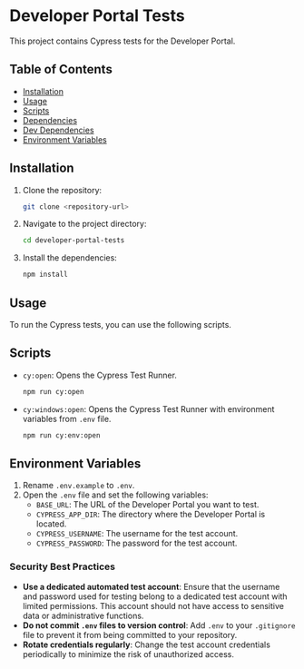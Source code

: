 # Developer Portal Tests

This project contains Cypress tests for the Developer Portal.

## Table of Contents

- [Installation](#installation)
- [Usage](#usage)
- [Scripts](#scripts)
- [Dependencies](#dependencies)
- [Dev Dependencies](#dev-dependencies)
- [Environment Variables](#environment-variables)

## Installation

1. Clone the repository:
    ```sh
    git clone <repository-url>
    ```
2. Navigate to the project directory:
    ```sh
    cd developer-portal-tests
    ```
3. Install the dependencies:
    ```sh
    npm install
    ```

## Usage

To run the Cypress tests, you can use the following scripts.

## Scripts

- `cy:open`: Opens the Cypress Test Runner.
    ```sh
    npm run cy:open
    ```
- `cy:windows:open`: Opens the Cypress Test Runner with environment variables from `.env` file.
    ```sh
    npm run cy:env:open
    ```

## Environment Variables

1. Rename `.env.example` to `.env`.
2. Open the `.env` file and set the following variables:
    - `BASE_URL`: The URL of the Developer Portal you want to test.
    - `CYPRESS_APP_DIR`: The directory where the Developer Portal is located.
    - `CYPRESS_USERNAME`: The username for the test account.
    - `CYPRESS_PASSWORD`: The password for the test account.

### Security Best Practices

- **Use a dedicated automated test account**: Ensure that the username and password used for testing belong to a dedicated test account with limited permissions. This account should not have access to sensitive data or administrative functions.
- **Do not commit `.env` files to version control**: Add `.env` to your `.gitignore` file to prevent it from being committed to your repository.
- **Rotate credentials regularly**: Change the test account credentials periodically to minimize the risk of unauthorized access.

